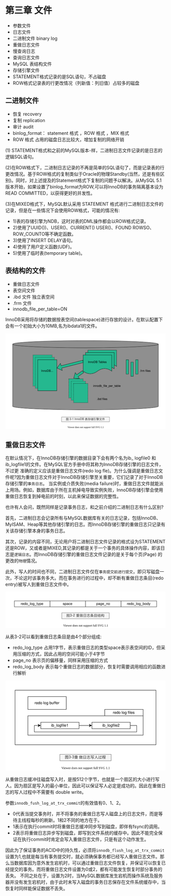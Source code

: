 # 第三章 文件

- 参数文件
- 日志文件
- 二进制文件 binary log
- 重做日志文件
- 慢查询日志
- 查询日志文件
- MySQL 表结构文件
- 存储引擎文件
- STATEMENT格式记录的是SQL语句，不占磁盘
- ROW格式记录表的行更改情况（列新值：列旧值）占较多的磁盘


## 二进制文件

- 恢复 recovery
- 复制 replication
- 审计 audit
- binlog_format： statement 格式 ，ROW 格式 ，MIX 格式
- ROW 格式 占用的磁盘日志比较大，增加复制的网络开销

(1) STATEMENT格式和之前的MySQL版本-样，二进制日志文件记录的是日志的逻辑SQL语句。

(2)在ROW格式下，二进制日志记录的不再是简单的SQL语句了，而是记录表的行更改情况。基于ROW格式的复制类似于Oracle的物理Standby(当然，还是有些区别)。同时，对上述提及的Statement格式下复制的问题予以解决。从MySQL 5.1版本开始，如果设置了binlog_format为ROW,可以将InnoDB的事务隔离基本设为READ COMMITTED，以获得更好的并发性。

(3)在MIXED格式下，MySQL默认采用 STATEMENT 格式进行二进制日志文件的记录，但是在一些情况下会使用ROW格式，可能的情况有:
- 1)表的存储引擎为NDB，这时对表的DML操作都会以ROW格式记录。
- 2)使用了UUID())、USER()、CURRENT() USER()、FOUND ROWSO、ROW_COUNTO等不确定函数。
- 3)使用了INSERT DELAY语句。
- 4)使用了用户定义函数(UDF)。
- 5)使用了临时表(temporary table)。

## 表结构的文件

- 重做日志文件
- 表空间文件
- .ibd 文件 独立表空间
- .frm 文件
- innodb_file_per_table=ON

InnoDB采用将存储的数据按表空间(tablespace)进行存放的设计。在默认配置下会有一个初始大小为10MB,名为ibdata1的文件。

![mysql-innodb-chapter-03-01.drawio.svg](./images/mysql-innodb-chapter-03-01.drawio.svg)

## 重做日志文件

在默认情况下，在InnoDB存储引擎的数据目录下会有两个名为ib_ logfile0 和ib_logfile1的文件。在MySQL官方手册中将其称为InnoDB存储引擎的日志文件，不过更
准确的定义应该是重做日志文件(redo log fle)。为什么强调是重做日志文件呢?因为重做日志文件对于InnoDB存储引擎至关重要，它们记录了对于InnoDB存储引擎的`事务日志`。
当实例或介质失败(media failure)时，重做日志文件就能派上用场。例如，数据库由于所在主机掉电导致实例失败，InnoDB存储引擎会使用重做日志恢复到掉电前的时刻，以此来保证数据的完整性。

也许有人会问，既然同样是记录事务日志，和之前介绍的二进制日志有什么区别?

首先，二进制日志会记录所有与MySQL数据库有关的日志记录，包括InnoDB、MyISAM、Heap等其他存储引擎的日志。而InnoDB存储引擎的重做日志只记录有关该存储引擎本身的事务日志。

其次，记录的内容不同，无论用户将二进制日志文件记录的格式设为STATEMENT还是ROW，又或者是MIXED,其记录的都是关于一个事务的具体操作内容，即该日志是`逻辑日志`。而InnoDB存储引擎的重做日志文件记录的是关于每个页(Page) 的更改的`物理`情况。

此外，写人的时间也不同，二进制日志文件仅在`事务提交前进行提交`，即只写磁盘一次，不论这时该事务多大。而在事务进行的过程中，却不断有重做日志条目(redo entry)被写人到重做日志文件中。


![mysql-innodb-chapter-03-02.drawio.svg](./images/mysql-innodb-chapter-03-02.drawio.svg)

从表3-2可以看到重做日志条目是由4个部分组成:

- redo_log_type 占用1字节，表示重做日志的类型space表示表空间的ID，但采用压缩的方式，因此占用的空间可能小于4字节
- page_no 表示页的偏移量，同样采用压缩的方式
- redo_log_body 表示每个重做日志的数据部分，恢复时需要调用相应的函数进行解析

![mysql-innodb-chapter-03-03.drawio.svg](./images/mysql-innodb-chapter-03-03.drawio.svg)

从重做日志缓冲往磁盘写入时，是按512个字节，也就是一个扇区的大小进行写人。因为扇区是写入的最小单位，因此可以保证写人必定是成功的。因此在重做日志的写人过程中不需要有 double write。

参数`innodb_fush_log_at_trx_commit`的有效值有0、1、2。
- 0代表当提交事务时，并不将事务的重做日志写人磁盘上的日志文件，而是等待主线程每秒的刷新。1和2不同的地方在于。
- 1表示在执行commit时将重做日志缓冲同步写到磁盘，即伴有fsync的调用。
- 2表示将重做日志异步写到磁盘，即写到文件系统的缓存中。因此不能完全保证在执行commit时肯定会写入重做日志文件，只是有这个动作发生。

因此为了保证事务的ACID中的持久性，必须将`innodb_flush_log_at_trx_commit`设置为1,也就是每当有事务提交时，就必须确保事务都已经写人重做日志文件。那么当数据库因为意外发生宕机时，可以通过重做日志文件恢复，并保证可以恢复已经提交的事务。而将重做日志文件设置为0或2，都有可能发生恢复时部分事务的丢失。
不同之处在于，设置为2时，当MySQL数据库发生宕机而操作系统及服务器并没有发生宕机时，由于此时未写入磁盘的事务日志保存在文件系统缓存中，当恢复时同样能保证数据不丢失。
